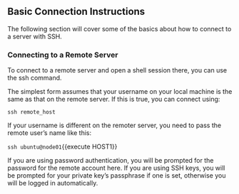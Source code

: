 ## Basic Connection Instructions

The following section will cover some of the basics about how to connect to a server with SSH.

### Connecting to a Remote Server

To connect to a remote server and open a shell session there, you can use the ssh command.

The simplest form assumes that your username on your local machine is the same as that on 
the remote server. If this is true, you can connect using:

`ssh remote_host`

If your username is different on the remoter server, you need to pass the remote user’s 
name like this:

`ssh ubuntu@node01`{{execute HOST1}}

If you are using password authentication, you will be prompted for the password for the 
remote account here. If you are using SSH keys, you will be prompted for your private key’s 
passphrase if one is set, otherwise you will be logged in automatically.